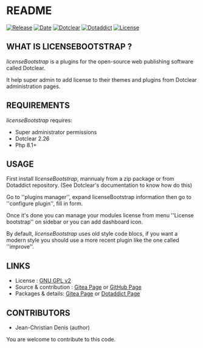 # README

[![Release](https://img.shields.io/badge/release-2023.08.15-a2cbe9.svg)](https://git.dotclear.watch/JcDenis/licenseBootstrap/releases)
[![Date](https://img.shields.io/badge/date-2023.08.14-c44d58.svg)](https://git.dotclear.watch/JcDenis/licenseBootstrap/releases)
[![Dotclear](https://img.shields.io/badge/dotclear-v2.27-137bbb.svg)](https://fr.dotclear.org/download)
[![Dotaddict](https://img.shields.io/badge/dotaddict-official-9ac123.svg)](https://plugins.dotaddict.org/dc2/details/licenseBootstrap)
[![License](https://img.shields.io/github/license/JcDenis/licenseBootstrap)](https://git.dotclear.watch/JcDenis/licenseBootstrap/blob/master/LICENSE)

## WHAT IS LICENSEBOOTSTRAP ?

_licenseBootstrap_ is a plugins for the open-source 
web publishing software called Dotclear.

It help super admin to add license to their 
themes and plugins from Dotclear administration pages.

## REQUIREMENTS

_licenseBootstrap_ requires: 

* Super administrator permissions
* Dotclear 2.26
* Php 8.1+

## USAGE

First install _licenseBootstrap_, mannualy from a zip package or from 
Dotaddict repository. (See Dotclear's documentation to know how do this)

Go to ''plugins manager'', expand licenseBootstrap information then 
go to ''configure plugin'', fill in form.

Once it's done you can manage your modules license from menu 
''License bootstrap'' on sidebar or you can add dashboard icon.

By default, _licenseBootstrap_ uses old style code blocs,
if you want a modern style you should use a more recent plugin 
like the one called ''improve''.

## LINKS

* License : [GNU GPL v2](https://www.gnu.org/licenses/old-licenses/lgpl-2.0.html)
* Source & contribution : [Gitea Page](https://git.dotclear.watch/JcDenis/licenseBootstrap) or [GitHub Page](https://github.com/JcDenis/licenseBootstrap)
* Packages & details: [Gitea Page](https://git.dotclear.watch/JcDenis/licenseBootstrap/releases) or [Dotaddict Page](https://plugins.dotaddict.org/dc2/details/licenseBootstrap)

## CONTRIBUTORS

* Jean-Christian Denis (author)

You are welcome to contribute to this code.
